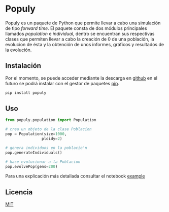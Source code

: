 # Populy

Populy es un paquete de Python que permite llevar a cabo una simulación de tipo *forward time*. 
El paquete consta de dos módulos principales llamados *population* e *individual*, dentro se encuentran sus respectivas clases que permiten llevar a cabo la creación de 0 de una población, la evolucion de ésta y la obtención de unos informes, gráficos y resultados de la evolución.


## Instalación
Por el momento, se puede acceder mediante la descarga en [github](https://github.com/R-mario/populy)
en el futuro se podrá instalar con el gestor de paquetes [pip](https://pip.pypa.io/en/stable/).
```cmd
pip install populy
```
## Uso
```python
from populy.population import Population

# crea un objeto de la clase Poblacion
pop = Population(size=1000, 
                ploidy=2)

# genera individuos en la poblacio'n
pop.generateIndividuals()

# hace evolucionar a la Poblacion
pop.evolvePop(gens=200)
```
Para una explicación más detallada consultar el notebook [example](example.ipynb)

## Licencia
[MIT](https://choosealicense.com/licenses/mit/)